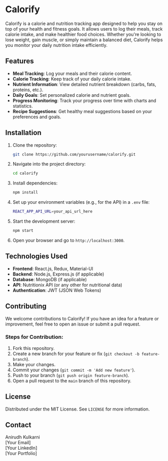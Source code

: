 
# Calorify

Calorify is a calorie and nutrition tracking app designed to help you stay on top of your health and fitness goals. It allows users to log their meals, track calorie intake, and make healthier food choices. Whether you're looking to lose weight, gain muscle, or simply maintain a balanced diet, Calorify helps you monitor your daily nutrition intake efficiently.

## Features

- **Meal Tracking**: Log your meals and their calorie content.
- **Calorie Tracking**: Keep track of your daily calorie intake.
- **Nutrient Information**: View detailed nutrient breakdown (carbs, fats, proteins, etc.).
- **Daily Goals**: Set personalized calorie and nutrient goals.
- **Progress Monitoring**: Track your progress over time with charts and statistics.
- **Recipe Suggestions**: Get healthy meal suggestions based on your preferences and goals.
  
## Installation

1. Clone the repository:
   ```bash
   git clone https://github.com/yourusername/calorify.git
   ```
2. Navigate into the project directory:
   ```bash
   cd calorify
   ```
3. Install dependencies:
   ```bash
   npm install
   ```
4. Set up your environment variables (e.g., for the API) in a `.env` file:
   ```bash
   REACT_APP_API_URL=your_api_url_here
   ```
5. Start the development server:
   ```bash
   npm start
   ```
6. Open your browser and go to `http://localhost:3000`.

## Technologies Used

- **Frontend**: React.js, Redux, Material-UI
- **Backend**: Node.js, Express.js (if applicable)
- **Database**: MongoDB (if applicable)
- **API**: Nutritionix API (or any other for nutritional data)
- **Authentication**: JWT (JSON Web Tokens)

## Contributing

We welcome contributions to Calorify! If you have an idea for a feature or improvement, feel free to open an issue or submit a pull request.

### Steps for Contribution:

1. Fork this repository.
2. Create a new branch for your feature or fix (`git checkout -b feature-branch`).
3. Make your changes.
4. Commit your changes (`git commit -m 'Add new feature'`).
5. Push to your branch (`git push origin feature-branch`).
6. Open a pull request to the `main` branch of this repository.

## License

Distributed under the MIT License. See `LICENSE` for more information.

## Contact

Anirudh Kulkarni  
[Your Email]  
[Your LinkedIn]  
[Your Portfolio]
